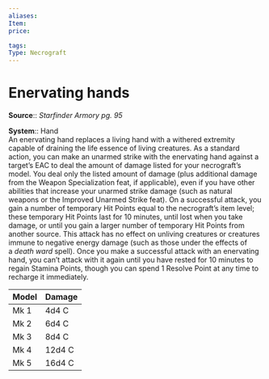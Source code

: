 ```yaml
---
aliases: 
Item:
price: 

tags: 
Type: Necrograft
---
```


# Enervating hands

**Source**:: _Starfinder Armory pg. 95_  

**System**:: Hand  
An enervating hand replaces a living hand with a withered extremity capable of draining the life essence of living creatures. As a standard action, you can make an unarmed strike with the enervating hand against a target’s EAC to deal the amount of damage listed for your necrograft’s model. You deal only the listed amount of damage (plus additional damage from the Weapon Specialization feat, if applicable), even if you have other abilities that increase your unarmed strike damage (such as natural weapons or the Improved Unarmed Strike feat). On a successful attack, you gain a number of temporary Hit Points equal to the necrograft’s item level; these temporary Hit Points last for 10 minutes, until lost when you take damage, or until you gain a larger number of temporary Hit Points from another source. This attack has no effect on unliving creatures or creatures immune to negative energy damage (such as those under the effects of a _death ward_ spell). Once you make a successful attack with an enervating hand, you can’t attack with it again until you have rested for 10 minutes to regain Stamina Points, though you can spend 1 Resolve Point at any time to recharge it immediately.

| Model | Damage |
|-------|--------|
| Mk 1  | 4d4 C  |
| Mk 2  | 6d4 C  |
| Mk 3  | 8d4 C  |
| Mk 4  | 12d4 C |
| Mk 5  | 16d4 C |
